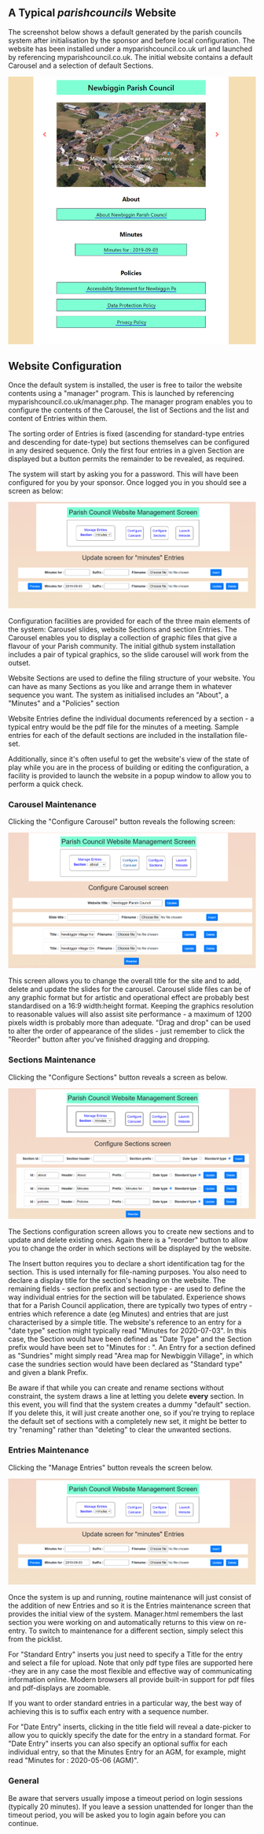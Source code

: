## A Typical *parishcouncils* Website
The screenshot below shows a default generated by the parish councils system after initialisation by the sponsor and before local configuration. The website has been installed under a myparishcouncil.co.uk url and launched by referencing myparishcouncil.co.uk.  The initial website contains a default Carousel and a selection of default Sections.

![website example](screens/screen1.png)

## Website Configuration
Once the default system is installed, the user is free to tailor the website contents using a "manager" program. This is launched by referencing myparishcouncil.co.uk/manager.php. The manager program enables you to configure the contents of the Carousel, the list of  Sections and the list and content of Entries within them.

The sorting order of Entries is fixed (ascending for standard-type entries and descending for date-type) but sections themselves can be configured in any desired sequence. Only the first four entries in a given Section are displayed but a button permits the remainder to be revealed, as required.

The system will start by asking you for a password. This will have been configured for you by your sponsor. Once logged you in you should see a screen as below:

![website example](screens/screen2.png)

Configuration facilities are provided for each of the three main elements of the system: Carousel slides, website Sections and section Entries. 
The Carousel enables you to display a collection of graphic files that give a flavour of your Parish community. The initial github system installation includes a pair of typical graphics, so the slide carousel will work from the outset.

Website Sections are used to define the filing structure of your website. You can have as many Sections as you like and arrange them in whatever sequence you want. The system as initialised includes an "About", a "Minutes" and a "Policies" section

Website Entries define the individual documents referenced by a section - a typical entry would be the pdf file for the minutes of a meeting. Sample entries for each of the default sections are included in the installation file-set.

Additionally, since it's often useful to get the website's view of the state of play while you are in the process of building or editing the configuration, a facility is provided to launch the website in a popup window to allow you to perform a quick check. 
### Carousel Maintenance
Clicking the "Configure Carousel" button reveals the following screen:

![website example](screens/screen3.png)

This screen allows you to change the overall title for the site and to add, delete and update the slides for the carousel. Carousel slide files can be of any graphic format but for artistic and operational effect are probably best standardised on a 16:9 width:height format. Keeping the graphics resolution to reasonable values will also assist site performance - a maximum of 1200 pixels width is probably more than adequate. "Drag and drop" can be used to alter the order of appearance of the slides - just remember to click the "Reorder" button after you've finished dragging and dropping.
### Sections Maintenance
Clicking the "Configure Sections" button reveals a screen as below. 

![website example](screens/screen4.png)

The Sections configuration screen allows you to create new sections and to update and delete existing ones. Again there is a "reorder" button to allow you to change the order in which sections will be displayed by the website. 

The Insert button requires you to declare a short identification tag for the section. This is used internally for file-naming purposes. You also need to declare a display title for the section's heading on the website. The remaining fields - section prefix and section type - are used to define the way individual entries for the section will be tabulated. Experience shows that for a Parish Council application, there are typically two types of entry - entries which reference a date (eg Minutes) and entries that are just characterised by a simple title. The website's reference to an entry for a "date type" section might typically read "Minutes for 2020-07-03". In this case, the Section would have been defined as "Date Type" and the Section prefix would have been set to "Minutes for : ". An Entry for a section defined as "Sundries" might simply read "Area map for Newbiggin Village", in which case the sundries section would have been declared as "Standard type" and given a blank Prefix.

Be aware if that while you can create and rename sections without constraint, the system draws a line at letting you delete **every** section. In this event, you will find that the system creates a dummy "default" section. If you delete this, it will just create another one, so if you're trying to replace the default set of sections with a completely new set, it might be better to try "renaming" rather than "deleting" to clear the unwanted sections.
### Entries Maintenance
Clicking the "Manage Entries" button reveals the screen below. 

![website example](screens/screen5.png)

Once the system is up and running, routine maintenance will just consist of the addition of new Entries and so it is the Entries maintenance screen that provides the initial view of the system. Manager.html remembers the last section you were working on and automatically returns to this view on re-entry. To switch to maintenance for a different section, simply select this from the picklist.

For "Standard Entry" inserts you just need to specify a Title for the entry and select a file for upload. Note that only pdf type files are supported here -they are in any case the most flexible and effective way of communicating information online. Modern browsers all provide built-in support for pdf files and pdf-displays are zoomable.

If you want to order standard entries in a particular way, the best way of achieving this is to suffix each entry with a sequence number.

For "Date Entry" inserts, clicking in the title field will reveal a date-picker to allow you to quickly specify the date for the entry in a standard format. For "Date Entry" inserts you can also specify an optional suffix for each individual entry, so that the Minutes Entry for an AGM, for example,  might read "Minutes for : 2020-05-06 (AGM)". 
### General

Be aware that servers usually impose a timeout period on login sessions (typically 20 minutes). If you leave a session unattended for longer than the timeout  period, you will be asked you to login again before you can continue.

